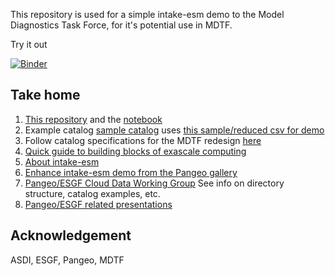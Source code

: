 This repository is used for a simple intake-esm demo to the Model Diagnostics Task Force, for it's potential use in MDTF. 

Try it out

[![Binder](https://mybinder.org/badge_logo.svg)](https://mybinder.org/v2/gh/aradhakrishnanGFDL/intake-mdtf-demo/main)

Take home
-------------
1. [This repository](https://github.com/aradhakrishnanGFDL/intake-mdtf-demo) and the [notebook](https://github.com/aradhakrishnanGFDL/intake-mdtf-demo/blob/main/notebooks/demo-search-explore.ipynb)
2. Example catalog
    [sample catalog](https://cmip6-nc.s3.us-east-2.amazonaws.com/esgf-world.json) 
    uses [this sample/reduced csv for demo](esgf-world-sample.csv)
3. Follow catalog specifications for the MDTF redesign [here](https://github.com/aradhakrishnanGFDL/canopy-cats)
4. [Quick guide to building blocks of exascale computing](https://github.com/aradhakrishnanGFDL/enes2020/blob/master/05_4_Radhakrishnan_Aparna.pdf)
5. [About intake-esm](https://github.com/intake/intake-esm/blob/main/README.md)
6. [Enhance intake-esm demo from the Pangeo gallery](https://gallery.pangeo.io/repos/NCAR/cesm-lens-aws/notebooks/EnhancedIntakeCatalogDemo.html)
7. [Pangeo/ESGF Cloud Data Working Group](https://pangeo-data.github.io/pangeo-cmip6-cloud/) See info on directory structure, catalog examples, etc. 
8. [Pangeo/ESGF related presentations](https://pangeo-data.github.io/pangeo-cmip6-cloud/presentation.html)


Acknowledgement
----------------

ASDI, ESGF, Pangeo, MDTF
